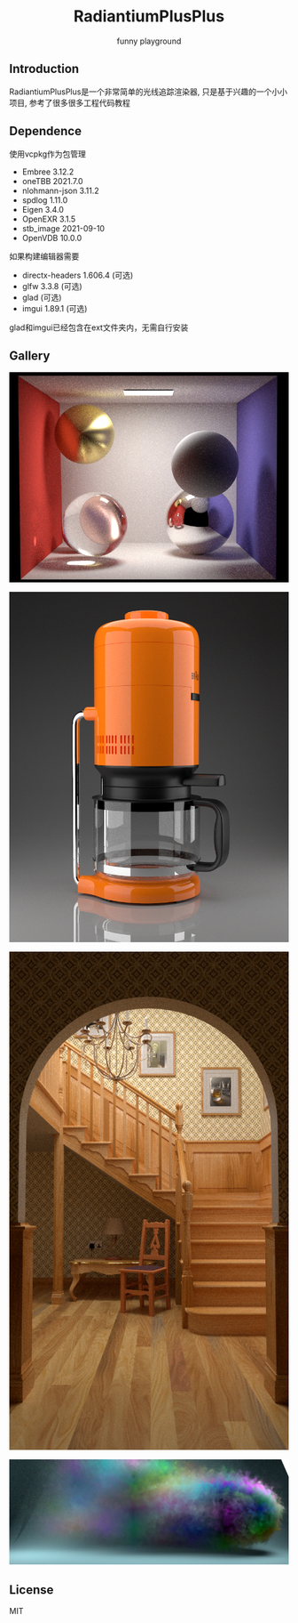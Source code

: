 <h1 align="center">RadiantiumPlusPlus</h1>
<p align="center">funny playground</p>

## Introduction

RadiantiumPlusPlus是一个非常简单的光线追踪渲染器, 只是基于兴趣的一个小小项目, 参考了很多很多工程代码教程

## Dependence

使用vcpkg作为包管理

* Embree 3.12.2
* oneTBB 2021.7.0
* nlohmann-json 3.11.2
* spdlog 1.11.0
* Eigen 3.4.0
* OpenEXR 3.1.5
* stb_image 2021-09-10
* OpenVDB 10.0.0

如果构建编辑器需要

* directx-headers 1.606.4 (可选)
* glfw 3.3.8 (可选)
* glad (可选)
* imgui 1.89.1 (可选)

glad和imgui已经包含在ext文件夹内，无需自行安装

## Gallery

![](gallery/path_many_ball.png)

![](gallery/coffee.png)

![](gallery/staircase.png)

![](gallery/mitsuba_banner6.png)

## License

MIT

